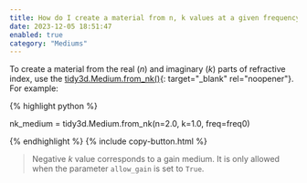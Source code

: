 ```yaml
---
title: How do I create a material from n, k values at a given frequency?
date: 2023-12-05 18:51:47
enabled: true
category: "Mediums"
---
```

To create a material from the real ($n$) and imaginary ($k$) parts of refractive index, use the [tidy3d.Medium.from\_nk()](https://docs.flexcompute.com/projects/tidy3d/en/latest/_autosummary/tidy3d.Medium.html#tidy3d.Medium.from_nk){: target="_blank" rel="noopener"}. For example:

<div markdown class="code-snippet">{% highlight python %}

nk_medium = tidy3d.Medium.from_nk(n=2.0, k=1.0, freq=freq0)

{% endhighlight %}
{% include copy-button.html %}</div>

> Negative&nbsp;$k$&nbsp;value corresponds to a gain medium. It is only allowed when the parameter `allow_gain` is set to&nbsp;`True`.
